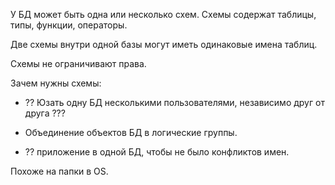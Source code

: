 У БД может быть одна или несколько схем. Схемы содержат таблицы, типы, функции, операторы.

Две схемы внутри одной базы могут иметь одинаковые имена таблиц.

Схемы не ограничивают права.

Зачем нужны схемы:

* ?? Юзать одну БД несколькими пользователями, независимо друг от друга ???

* Объединение объектов БД в логические группы.

* ?? приложение в одной БД, чтобы не было конфликтов имен.

Похоже на папки в OS. 


